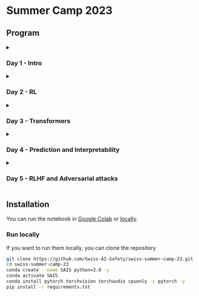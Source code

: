 # Summer Camp 2023

## Program

<details>
  <summary>
    <h3>Day 1 - Intro</h3>
  </summary>

#### Technical

Run the notebook in Google Colab:
1. [Exercise 1 Pytorch Introcution](https://colab.research.google.com/github/Swiss-AI-Safety/swiss-summer-camp-23/blob/main/day01/ex_1_numpy_to_pytorch.ipynb)
2. [Exercise 2 Optimization](https://colab.research.google.com/github/Swiss-AI-Safety/swiss-summer-camp-23/blob/main/day01/ex_2_optimization.ipynb)
3. [Exercise 3 Einops Basics](https://colab.research.google.com/github/Swiss-AI-Safety/swiss-summer-camp-23/blob/main/day01/ex_3_einops-basics.ipynb)
4. [Exercise 4 Einops for Deep Learning](https://colab.research.google.com/github/Swiss-AI-Safety/swiss-summer-camp-23/blob/main/day01/ex_4_einops-for-deep-learning.ipynb)
5. [Exercise 5 Bonus Hyperparameters](https://colab.research.google.com/github/Swiss-AI-Safety/swiss-summer-camp-23/blob/main/day01/ex_5_bonus_hyperparameters.ipynb)

#### Conceptual

[Introduction to AI Safety](https://github.com/Swiss-AI-Safety/swiss-summer-camp-23/blob/main/conceptual/1._Introduction_to_AI_Safety.pdf)

#### Governance

[Introduction to AIS and AI Governance](https://github.com/Swiss-AI-Safety/swiss-summer-camp-23/blob/main/governance/1.Introduction_to_AIS_and_AI_Gov.pdf)

</details>

<details close>
  <summary>
    <h3>Day 2 - RL</h3>
  </summary>

#### Technical

1. Theory Reinforcement Learning: [overleaf](https://www.overleaf.com/read/gtbwdmkgkpjq) | [pdf](https://github.com/Swiss-AI-Safety/swiss-summer-camp-23/tree/main/day02/theory_1_RL_Lecture_Swiss_AI_Safety_Camp-3.pdf) | [book reference](https://www.andrew.cmu.edu/course/10-703/textbook/BartoSutton.pdf)
2. Exercice Deep Q Learning: [google colab](https://colab.research.google.com/github/Swiss-AI-Safety/swiss-summer-camp-23/blob/main/day02/ex_1_reinforcement_q_learning.ipynb)
3. Reading (chapter 13 til the end of 13.3): [RL Intro Policy Optimization](https://www.andrew.cmu.edu/course/10-703/textbook/BartoSutton.pdf) 
4. Exercice Policy Gradient: [google colab](https://colab.research.google.com/github/Swiss-AI-Safety/swiss-summer-camp-23/blob/main/day02/ex_2_Policy_Gradient_with_Cartpole_and_PyTorch.ipynb)

#### Conceptual

[RL and problems](https://github.com/Swiss-AI-Safety/swiss-summer-camp-23/blob/main/conceptual/2._RL_and_problems.pdf)


</details>

<details close>
  <summary>
    <h3>Day 3 - Transformers</h3>
  </summary>

#### Technical

[Introduction to Transformers](https://colab.research.google.com/github/Swiss-AI-Safety/swiss-summer-camp-23/blob/main/day03/transformer.ipynb)

[Play with Tokenizer](https://platform.openai.com/tokenizer)

#### Governance

[2.Understanding_the_ecosystem](https://github.com/Swiss-AI-Safety/swiss-summer-camp-23/blob/main/governance/2.Understanding_the_ecosystem.pdf)

</details>

<details close>
<summary>
    <h3>Day 4 - Prediction and Interpretability</h3>
</summary>
 

#### Conceptual

[3. Prediction](https://github.com/Swiss-AI-Safety/swiss-summer-camp-23/blob/main/conceptual/3.Prediction.pdf)

#### Technical

[Induction Circuits](https://colab.research.google.com/github/Swiss-AI-Safety/swiss-summer-camp-23/blob/main/day04/induction-circuits.ipynb)

</details>

<details>
<summary>
    <h3>Day 5 - RLHF and Adversarial attacks</h3>
</summary>

#### Conceptual

[4. Scalable Oversight](https://github.com/Swiss-AI-Safety/swiss-summer-camp-23/blob/main/conceptual/4.Scalable_Oversight.pdf)

#### Technical Policy Gradient and RLHF

[Slides: Policy Gradient and RLHF from Page 23 ](https://github.com/Swiss-AI-Safety/swiss-summer-camp-23/tree/main/day05/RL_Lecture_Swiss_AI_Safety_Camp-7.pdf)

[Ex 1: RLHF](https://colab.research.google.com/github/Swiss-AI-Safety/swiss-summer-camp-23/blob/main/day05/ex1_RLHF.ipynb)

[Reading: Secrets of RLHF in Large Language Models Part I: PPO](https://arxiv.org/pdf/2307.04964.pdf)

[Reading: Learning to summarize from human feedback](https://arxiv.org/pdf/2009.01325.pdf)

#### Technical Adversarial attacks

[Slides: Adversarial attacks introduction](https://github.com/Swiss-AI-Safety/swiss-summer-camp-23/tree/main/day05/Adversarial_attacks.pdf)

[Ex 2: Fast Gradient Sign Method notebook](https://colab.research.google.com/github/Swiss-AI-Safety/swiss-summer-camp-23/blob/main/day05/ex2_adversarial_attacks.ipynb)

[Challenge: Gandalf Jailbreak challenge](https://gandalf.lakera.ai/)

[Reading + code: LLM attacks automatic jailbreak](https://llm-attacks.org/)

</details>

## Installation

You can run the notebook in [Google Colab](https://githubtocolab.com/Swiss-AI-Safety/swiss-summer-camp-23) or [locally](#run-locally).

### Run locally

If you want to run them locally, you can clone the repository

```bash
git clone https://github.com/Swiss-AI-Safety/swiss-summer-camp-23.git
cd swiss-summer-camp-23
conda create --name SAIS python=3.9 -y
conda activate SAIS
conda install pytorch torchvision torchaudio cpuonly -c pytorch -y
pip install -r requirements.txt
```
